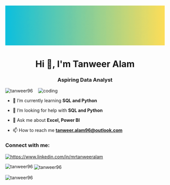 ![logo](https://github.com/tanweer96/tanweer96/blob/main/o.gif)
<h1 align="center">Hi 👋, I'm Tanweer Alam</h1>
<h3 align="center">Aspiring Data Analyst</h3>

<img align="right" alt="coding" width="400" src="https://user-images.githubusercontent.com/55389276/140866485-8fb1c876-9a8f-4d6a-98dc-08c4981eaf70.gif">

<p align="left"> <img src="https://komarev.com/ghpvc/?username=tanweer96&label=Profile%20views&color=0e75b6&style=flat" alt="tanweer96" /> </p>

- 🌱 I’m currently learning **SQL and Python**

- 🤝 I’m looking for help with **SQL and Python**

- 💬 Ask me about **Excel, Power BI**

- 📫 How to reach me **tanweer.alam96@outlook.com**

<h3 align="left">Connect with me:</h3>
<p align="left">
<a href="https://www.linkedin.com/in/mrtanweeralam" target="blank"><img align="center" src="https://raw.githubusercontent.com/rahuldkjain/github-profile-readme-generator/master/src/images/icons/Social/linked-in-alt.svg" alt="https://www.linkedin.com/in/mrtanweeralam" height="30" width="40" /></a>
</p>

<p><img align="left" src="https://github-readme-stats.vercel.app/api/top-langs?username=tanweer96&show_icons=true&locale=en&layout=compact" alt="tanweer96" /></p>

<p>&nbsp;<img align="center" src="https://github-readme-stats.vercel.app/api?username=tanweer96&show_icons=true&locale=en" alt="tanweer96" /></p>

<p><img align="center" src="https://github-readme-streak-stats.herokuapp.com/?user=tanweer96&" alt="tanweer96" /></p>
